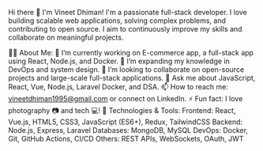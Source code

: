 Hi there 👋 I'm Vineet Dhiman!
I'm a passionate full-stack developer. I love building scalable web applications, solving complex problems, and contributing to open source. I aim to continuously improve my skills and collaborate on meaningful projects.

👨‍💻 About Me:
🔭 I’m currently working on E-commerce app, a full-stack app using React, Node.js, and Docker.
🌱 I’m expanding my knowledge in DevOps and system design.
👯 I’m looking to collaborate on open-source projects and large-scale full-stack applications.
💬 Ask me about JavaScript, React, Vue, Node.js, Laravel Docker, and DSA.
📫 How to reach me: vineetdhiman1995@gmail.com or connect on LinkedIn.
⚡ Fun fact: I love photography 📷 and tech 💻!
🚀 Technologies & Tools:
Frontend: React, Vue.js, HTML5, CSS3, JavaScript (ES6+), Redux, TailwindCSS
Backend: Node.js, Express, Laravel
Databases: MongoDB, MySQL
DevOps: Docker, Git, GitHub Actions, CI/CD
Others: REST APIs, WebSockets, OAuth, JWT
